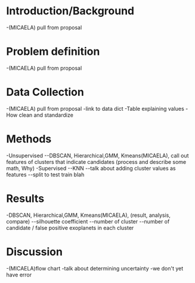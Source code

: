 # Introduction/Background
-(MICAELA) pull from proposal

# Problem definition
-(MICAELA) pull from proposal

# Data Collection
-(MICAELA) pull from proposal
-link to data dict
-Table explaining values
-How clean and standardize

# Methods
-Unsupervised
--DBSCAN, Hierarchical,GMM, Kmeans(MICAELA), call out features of clusters that indicate candidates (process and describe some math, Why)
-Supervised
--KNN
--talk about adding cluster values as features
--split to test train blah

# Results
-DBSCAN, Hierarchical,GMM, Kmeans(MICAELA), (result, analysis, compare)
--silhouette coefficient 
--number of cluster
--number of candidate / false positive exoplanets in each cluster

# Discussion
-(MICAELA)flow chart
-talk about determining uncertainty 
-we don't yet have error

